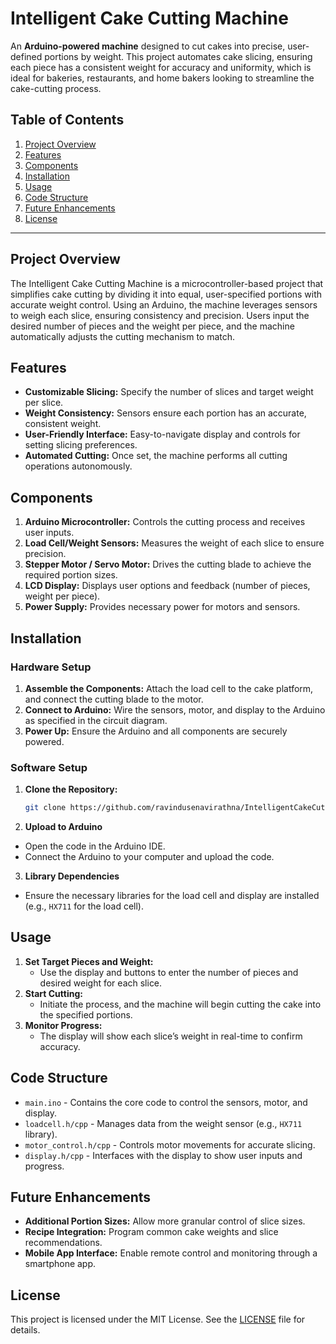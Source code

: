 # Intelligent Cake Cutting Machine

An **Arduino-powered machine** designed to cut cakes into precise, user-defined portions by weight. This project automates cake slicing, ensuring each piece has a consistent weight for accuracy and uniformity, which is ideal for bakeries, restaurants, and home bakers looking to streamline the cake-cutting process.

## Table of Contents

1. [Project Overview](#project-overview)
2. [Features](#features)
3. [Components](#components)
4. [Installation](#installation)
5. [Usage](#usage)
6. [Code Structure](#code-structure)
7. [Future Enhancements](#future-enhancements)
8. [License](#license)

---

## Project Overview

The Intelligent Cake Cutting Machine is a microcontroller-based project that simplifies cake cutting by dividing it into equal, user-specified portions with accurate weight control. Using an Arduino, the machine leverages sensors to weigh each slice, ensuring consistency and precision. Users input the desired number of pieces and the weight per piece, and the machine automatically adjusts the cutting mechanism to match.

## Features

- **Customizable Slicing:** Specify the number of slices and target weight per slice.
- **Weight Consistency:** Sensors ensure each portion has an accurate, consistent weight.
- **User-Friendly Interface:** Easy-to-navigate display and controls for setting slicing preferences.
- **Automated Cutting:** Once set, the machine performs all cutting operations autonomously.

## Components

1. **Arduino Microcontroller:** Controls the cutting process and receives user inputs.
2. **Load Cell/Weight Sensors:** Measures the weight of each slice to ensure precision.
3. **Stepper Motor / Servo Motor:** Drives the cutting blade to achieve the required portion sizes.
4. **LCD Display:** Displays user options and feedback (number of pieces, weight per piece).
5. **Power Supply:** Provides necessary power for motors and sensors.

## Installation

### Hardware Setup

1. **Assemble the Components:** Attach the load cell to the cake platform, and connect the cutting blade to the motor.
2. **Connect to Arduino:** Wire the sensors, motor, and display to the Arduino as specified in the circuit diagram.
3. **Power Up:** Ensure the Arduino and all components are securely powered.

### Software Setup

1. **Clone the Repository:**
   ```bash
   git clone https://github.com/ravindusenavirathna/IntelligentCakeCuttingMachine.git
2. **Upload to Arduino**

- Open the code in the Arduino IDE.
- Connect the Arduino to your computer and upload the code.

3. **Library Dependencies**

- Ensure the necessary libraries for the load cell and display are installed (e.g., `HX711` for the load cell).

## Usage

1. **Set Target Pieces and Weight:**
   - Use the display and buttons to enter the number of pieces and desired weight for each slice.
2. **Start Cutting:**
   - Initiate the process, and the machine will begin cutting the cake into the specified portions.
3. **Monitor Progress:**
   - The display will show each slice’s weight in real-time to confirm accuracy.

## Code Structure

- `main.ino` - Contains the core code to control the sensors, motor, and display.
- `loadcell.h/cpp` - Manages data from the weight sensor (e.g., `HX711` library).
- `motor_control.h/cpp` - Controls motor movements for accurate slicing.
- `display.h/cpp` - Interfaces with the display to show user inputs and progress.

## Future Enhancements

- **Additional Portion Sizes:** Allow more granular control of slice sizes.
- **Recipe Integration:** Program common cake weights and slice recommendations.
- **Mobile App Interface:** Enable remote control and monitoring through a smartphone app.

## License

This project is licensed under the MIT License. See the [LICENSE](LICENSE) file for details.
